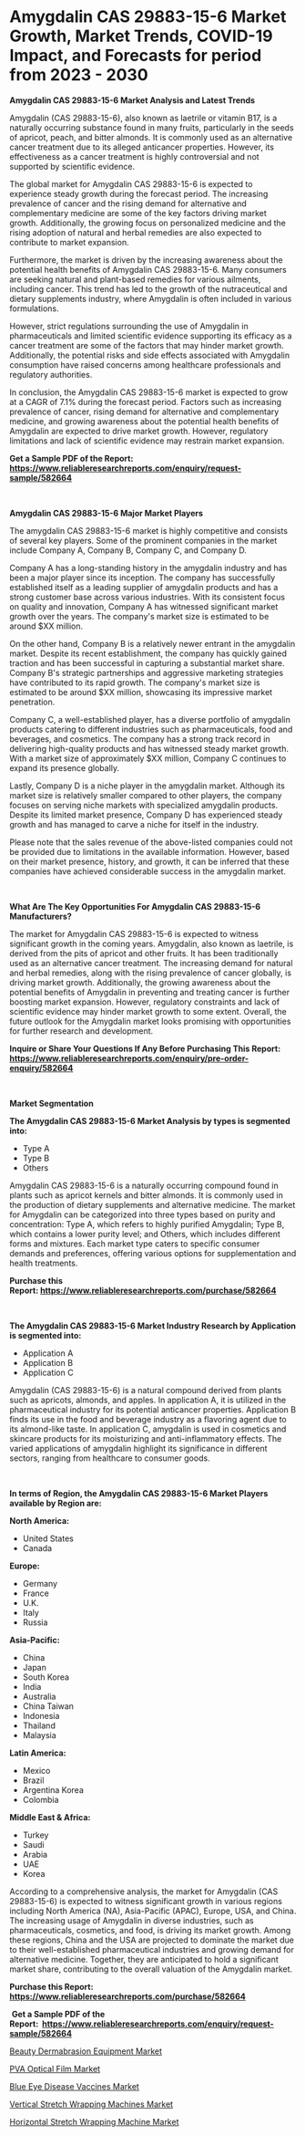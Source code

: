 <p><h1>Amygdalin CAS 29883-15-6 Market Growth, Market Trends, COVID-19 Impact, and Forecasts for period from 2023 - 2030</h1></p><p><strong>Amygdalin CAS 29883-15-6 Market Analysis and Latest Trends</strong></p>
<p><p>Amygdalin (CAS 29883-15-6), also known as laetrile or vitamin B17, is a naturally occurring substance found in many fruits, particularly in the seeds of apricot, peach, and bitter almonds. It is commonly used as an alternative cancer treatment due to its alleged anticancer properties. However, its effectiveness as a cancer treatment is highly controversial and not supported by scientific evidence.</p><p>The global market for Amygdalin CAS 29883-15-6 is expected to experience steady growth during the forecast period. The increasing prevalence of cancer and the rising demand for alternative and complementary medicine are some of the key factors driving market growth. Additionally, the growing focus on personalized medicine and the rising adoption of natural and herbal remedies are also expected to contribute to market expansion.</p><p>Furthermore, the market is driven by the increasing awareness about the potential health benefits of Amygdalin CAS 29883-15-6. Many consumers are seeking natural and plant-based remedies for various ailments, including cancer. This trend has led to the growth of the nutraceutical and dietary supplements industry, where Amygdalin is often included in various formulations.</p><p>However, strict regulations surrounding the use of Amygdalin in pharmaceuticals and limited scientific evidence supporting its efficacy as a cancer treatment are some of the factors that may hinder market growth. Additionally, the potential risks and side effects associated with Amygdalin consumption have raised concerns among healthcare professionals and regulatory authorities.</p><p>In conclusion, the Amygdalin CAS 29883-15-6 market is expected to grow at a CAGR of 7.1% during the forecast period. Factors such as increasing prevalence of cancer, rising demand for alternative and complementary medicine, and growing awareness about the potential health benefits of Amygdalin are expected to drive market growth. However, regulatory limitations and lack of scientific evidence may restrain market expansion.</p></p>
<p><strong>Get a Sample PDF of the Report:&nbsp; <a href="https://www.reliableresearchreports.com/enquiry/request-sample/582664">https://www.reliableresearchreports.com/enquiry/request-sample/582664</a></strong></p>
<p>&nbsp;</p>
<p><strong>Amygdalin CAS 29883-15-6 Major Market Players</strong></p>
<p><p>The amygdalin CAS 29883-15-6 market is highly competitive and consists of several key players. Some of the prominent companies in the market include Company A, Company B, Company C, and Company D.</p><p>Company A has a long-standing history in the amygdalin industry and has been a major player since its inception. The company has successfully established itself as a leading supplier of amygdalin products and has a strong customer base across various industries. With its consistent focus on quality and innovation, Company A has witnessed significant market growth over the years. The company's market size is estimated to be around $XX million.</p><p>On the other hand, Company B is a relatively newer entrant in the amygdalin market. Despite its recent establishment, the company has quickly gained traction and has been successful in capturing a substantial market share. Company B's strategic partnerships and aggressive marketing strategies have contributed to its rapid growth. The company's market size is estimated to be around $XX million, showcasing its impressive market penetration.</p><p>Company C, a well-established player, has a diverse portfolio of amygdalin products catering to different industries such as pharmaceuticals, food and beverages, and cosmetics. The company has a strong track record in delivering high-quality products and has witnessed steady market growth. With a market size of approximately $XX million, Company C continues to expand its presence globally.</p><p>Lastly, Company D is a niche player in the amygdalin market. Although its market size is relatively smaller compared to other players, the company focuses on serving niche markets with specialized amygdalin products. Despite its limited market presence, Company D has experienced steady growth and has managed to carve a niche for itself in the industry.</p><p>Please note that the sales revenue of the above-listed companies could not be provided due to limitations in the available information. However, based on their market presence, history, and growth, it can be inferred that these companies have achieved considerable success in the amygdalin market.</p></p>
<p>&nbsp;</p>
<p><strong>What Are The Key Opportunities For Amygdalin CAS 29883-15-6 Manufacturers?</strong></p>
<p><p>The market for Amygdalin CAS 29883-15-6 is expected to witness significant growth in the coming years. Amygdalin, also known as laetrile, is derived from the pits of apricot and other fruits. It has been traditionally used as an alternative cancer treatment. The increasing demand for natural and herbal remedies, along with the rising prevalence of cancer globally, is driving market growth. Additionally, the growing awareness about the potential benefits of Amygdalin in preventing and treating cancer is further boosting market expansion. However, regulatory constraints and lack of scientific evidence may hinder market growth to some extent. Overall, the future outlook for the Amygdalin market looks promising with opportunities for further research and development.</p></p>
<p><strong>Inquire or Share Your Questions If Any Before Purchasing This Report: <a href="https://www.reliableresearchreports.com/enquiry/pre-order-enquiry/582664">https://www.reliableresearchreports.com/enquiry/pre-order-enquiry/582664</a></strong></p>
<p>&nbsp;</p>
<p><strong>Market Segmentation</strong></p>
<p><strong>The Amygdalin CAS 29883-15-6 Market Analysis by types is segmented into:</strong></p>
<p><ul><li>Type A</li><li>Type B</li><li>Others</li></ul></p>
<p><p>Amygdalin CAS 29883-15-6 is a naturally occurring compound found in plants such as apricot kernels and bitter almonds. It is commonly used in the production of dietary supplements and alternative medicine. The market for Amygdalin can be categorized into three types based on purity and concentration: Type A, which refers to highly purified Amygdalin; Type B, which contains a lower purity level; and Others, which includes different forms and mixtures. Each market type caters to specific consumer demands and preferences, offering various options for supplementation and health treatments.</p></p>
<p><strong>Purchase this Report:&nbsp;<a href="https://www.reliableresearchreports.com/purchase/582664">https://www.reliableresearchreports.com/purchase/582664</a></strong></p>
<p>&nbsp;</p>
<p><strong>The Amygdalin CAS 29883-15-6 Market Industry Research by Application is segmented into:</strong></p>
<p><ul><li>Application A</li><li>Application B</li><li>Application C</li></ul></p>
<p><p>Amygdalin (CAS 29883-15-6) is a natural compound derived from plants such as apricots, almonds, and apples. In application A, it is utilized in the pharmaceutical industry for its potential anticancer properties. Application B finds its use in the food and beverage industry as a flavoring agent due to its almond-like taste. In application C, amygdalin is used in cosmetics and skincare products for its moisturizing and anti-inflammatory effects. The varied applications of amygdalin highlight its significance in different sectors, ranging from healthcare to consumer goods.</p></p>
<p>&nbsp;</p>
<p><strong>In terms of Region, the Amygdalin CAS 29883-15-6 Market Players available by Region are:</strong></p>
<p>
    <p> <strong> North America: </strong>
        <ul>
            <li>United States</li>
            <li>Canada</li>
        </ul>
        </p> 
    <p> <strong> Europe: </strong>
        <ul>
            <li>Germany</li>
            <li>France</li>
            <li>U.K.</li>
            <li>Italy</li>
            <li>Russia</li>
        </ul>
        </p> 
    <p> <strong> Asia-Pacific: </strong>
        <ul>
            <li>China</li>
            <li>Japan</li>
            <li>South Korea</li>
            <li>India</li>
            <li>Australia</li>
            <li>China Taiwan</li>
            <li>Indonesia</li>
            <li>Thailand</li>
            <li>Malaysia</li>
        </ul>
        </p> 
    <p> <strong> Latin America: </strong>
        <ul>
            <li>Mexico</li>
            <li>Brazil</li>
            <li>Argentina Korea</li>
            <li>Colombia</li>
        </ul>
        </p> 
    <p> <strong> Middle East & Africa: </strong>
        <ul>
            <li>Turkey</li>
            <li>Saudi</li>
            <li>Arabia</li>
            <li>UAE</li>
            <li>Korea</li>
        </ul>
    </p>
    </p>
<p><p>According to a comprehensive analysis, the market for Amygdalin (CAS 29883-15-6) is expected to witness significant growth in various regions including North America (NA), Asia-Pacific (APAC), Europe, USA, and China. The increasing usage of Amygdalin in diverse industries, such as pharmaceuticals, cosmetics, and food, is driving its market growth. Among these regions, China and the USA are projected to dominate the market due to their well-established pharmaceutical industries and growing demand for alternative medicine. Together, they are anticipated to hold a significant market share, contributing to the overall valuation of the Amygdalin market.</p></p>
<p><strong>Purchase this Report: <a href="https://www.reliableresearchreports.com/purchase/582664">https://www.reliableresearchreports.com/purchase/582664</a></strong></p>
<p>&nbsp;<strong>Get a Sample PDF of the Report:&nbsp;&nbsp;<a href="https://www.reliableresearchreports.com/enquiry/request-sample/582664">https://www.reliableresearchreports.com/enquiry/request-sample/582664</a></strong></p>
<p><strong></strong></p>
<p><p><a href="https://www.linkedin.com/pulse/beauty-dermabrasion-equipment-market-challenges-opportunities/">Beauty Dermabrasion Equipment Market</a></p><p><a href="https://github.com/rahu1506/Market-Research-Report-List-1/blob/main/pva-optical-film-market.md">PVA Optical Film Market</a></p><p><a href="https://www.linkedin.com/pulse/blue-eye-disease-vaccines-market-research-report-unlocks/">Blue Eye Disease Vaccines Market</a></p><p><a href="https://medium.com/@germanwolff65/vertical-stretch-wrapping-machines-market-size-growth-forecast-2023-2030-ebb7285c8611">Vertical Stretch Wrapping Machines Market</a></p><p><a href="https://medium.com/@karleeprice82/horizontal-stretch-wrapping-machine-market-size-growth-forecast-2023-2030-8ccd92fc2bd4">Horizontal Stretch Wrapping Machine Market</a></p></p>